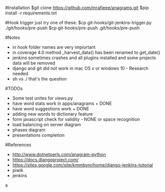 #Installation
$git clone https://github.com/mrafieee/anagrams.git
$pip install -r requirements.txt

#Hook trigger
just try one of these:
$cp git-hooks/git-jenkins-trigger.py ./git/hooks/pre-push
$cp git-hooks/pre-push .git/hooks/pre-push

#Notes
- in hook folder names are very impiortant
- in coverage 4.0 method _harvest_data() has been renamed to get_date()
- jenkins sometimes crashes and all plugins installed and some projects data will be removed
- django and git did not work in mac OS x or windows 10 - Research needed
- sh vs ./ that's the question

#TODOs
- Some test unites for views.py
- have word stats work in apps/anagrams + DONE
- have word suggestions work + DONE
- adding new words to dictionary feature
- form javascript check for validity - NONE or space recognition
- load balancing on server diagram
- phases diagram
- presentations completion

#References
- http://www.dotnetperls.com/anagram-python
- https://docs.djangoproject.com/
- https://sites.google.com/site/kmmbvnr/home/django-jenkins-tutorial
- piwik
- jenkins

a
